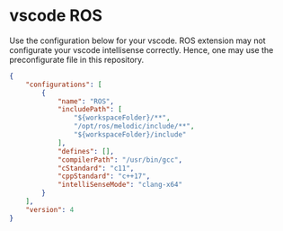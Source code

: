 # vscode ROS

Use the configuration below for your vscode. ROS extension may not configurate your vscode intellisense correctly. Hence, one may use the preconfigurate file in this repository.

```json
{
    "configurations": [
        {
            "name": "ROS",
            "includePath": [
                "${workspaceFolder}/**",
                "/opt/ros/melodic/include/**",
                "${workspaceFolder}/include"
            ],
            "defines": [],
            "compilerPath": "/usr/bin/gcc",
            "cStandard": "c11",
            "cppStandard": "c++17",
            "intelliSenseMode": "clang-x64"
        }
    ],
    "version": 4
}
```
